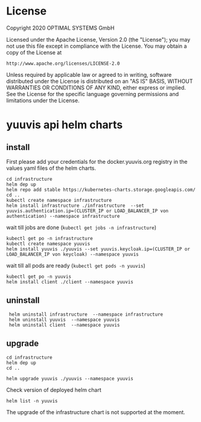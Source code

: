 # License

Copyright 2020 OPTIMAL SYSTEMS GmbH

Licensed under the Apache License, Version 2.0 (the "License");
you may not use this file except in compliance with the License.
You may obtain a copy of the License at

    http://www.apache.org/licenses/LICENSE-2.0

Unless required by applicable law or agreed to in writing, software
distributed under the License is distributed on an "AS IS" BASIS,
WITHOUT WARRANTIES OR CONDITIONS OF ANY KIND, either express or implied.
See the License for the specific language governing permissions and
limitations under the License.

# yuuvis api helm charts

## install

First please add your credentials for the docker.yuuvis.org registry in the values yaml files of the helm charts.  

```shell
cd infrastructure
helm dep up
helm repo add stable https://kubernetes-charts.storage.googleapis.com/
cd ..
kubectl create namespace infrastructure
helm install infrastructure ./infrastructure  --set yuuvis.authentication.ip=(CLUSTER_IP or LOAD_BALANCER_IP von authentication) --namespace infrastructure
```

wait till jobs are done (`kubectl get jobs -n infrastructure`)

```shell
kubectl get po -n infrastructure
kubectl create namespace yuuvis
helm install yuuvis ./yuuvis --set yuuvis.keycloak.ip=(CLUSTER_IP or LOAD_BALANCER_IP von keycloak) --namespace yuuvis
```

wait till all pods are ready (`kubectl get pods -n yuuvis`)

```shell
kubectl get po -n yuuvis
helm install client ./client --namespace yuuvis
```

## uninstall

```shell
 helm uninstall infrastructure  --namespace infrastructure
 helm uninstall yuuvis  --namespace yuuvis
 helm uninstall client  --namespace yuuvis
```

## upgrade

```shell
cd infrastructure
helm dep up
cd ..

helm upgrade yuuvis ./yuuvis --namespace yuuvis 
```
Check version of deployed helm chart
```shell
helm list -n yuuvis 
```

The upgrade of the infrastructure chart is not supported at the moment.